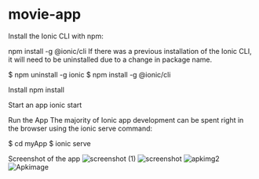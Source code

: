 # movie-app
Install the Ionic CLI with npm:

npm install -g @ionic/cli
If there was a previous installation of the Ionic CLI, it will need to be uninstalled due to a change in package name.

$ npm uninstall -g ionic
$ npm install -g @ionic/cli

Install 
npm install

Start an app
ionic start

Run the App
The majority of Ionic app development can be spent right in the browser using the ionic serve command:

$ cd myApp
$ ionic serve

Screenshot of the app
![screenshot (1)](https://user-images.githubusercontent.com/74092471/176997983-9c768471-88c9-4258-a9db-4d0ccfa81cbe.png)    ![screenshot](https://user-images.githubusercontent.com/74092471/176997988-3ccc5a0b-f80b-4b92-b9df-6f36c15ed9fc.png)          ![apkimg2](https://user-images.githubusercontent.com/74092471/176997993-52e26e83-c4f5-4b70-9185-1a59b2fc71d9.png)  ![Apkimage](https://user-images.githubusercontent.com/74092471/176997994-7a88f278-8381-45a1-b363-f250222216dc.png)




